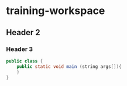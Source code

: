 # training-workspace

## Header 2

### Header 3

```JAVA
public class {
    public static void main (string args[]){
    }
}
```
